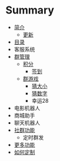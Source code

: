 # Summary

* [简介](README.md)
  * [更新](README.md#update)
* [目录](SUMMARY.md)
* 客服系统
* [群管理](qun-guan-li.md)
  * [积分](ji-fen.md)
    * [签到](ji-fen.md#signup)
  * [群游戏](qun-guan-li/qun-you-xi.md)
    * [猜大小](qun-guan-li/qun-you-xi/cai-da-xiao.md)
    * [猜数字](qun-guan-li/qun-you-xi/cai-da-xiao/cai-shu-zi.md)
    * 幸运28
* 电影机器人
* 商城助手
* 聊天机器人
* [社群功能](she-qun-gong-neng.md)
  * 定时群发
* [更多功能](geng-duo-gong-neng.md)
* [如何定制](ru-he-ding-zhi.md)

